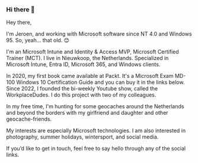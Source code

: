 ### Hi there 👋

Hey there, 

I'm Jeroen, and working with Microsoft software since NT 4.0 and Windows 95. So, yeah… that old. 😊

I'm an Microsoft Intune and Identity & Access MVP, Microsoft Certified Trainer (MCT). I live in Nieuwkoop, the Netherlands. Specialized in Microsoft Intune,  Entra ID, Microsoft 365, and Windows clients.

In 2020, my first book came available at Packt. It's a Microsoft Exam MD-100 Windows 10 Certification Guide and you can buy it in the links below.
Since 2022, I founded the bi-weekly Youtube show, called the WorkplaceDudes. I do this project with two of my colleagues.

In my free time, I'm hunting for some geocaches around the Netherlands and beyond the borders with my girlfriend and daughter and other geocache-friends.

My interests are especially Microsoft technologies. I am also interested in photography, summer holidays, wintersport, and social media.

If you’d like to get in touch, feel free to say hello through any of the social links.
